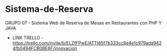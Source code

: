# Sistema-de-Reserva
GRUPO 07 - Sistema Web de Reserva de Mesas en Restaurantes con PHP Y JAVA 
- LINK TRELLO - https://trello.com/invite/b/ELZfFPwE/ATTI85f7b333cc8e4e1c979ada9424fb0494FCB0BE6F/innovacion

